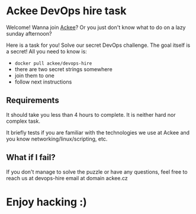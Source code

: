 # Ackee DevOps hire task

Welcome! Wanna join [Ackee][1]? Or you just don't know what to do on a lazy sunday afternoon?

Here is a task for you! Solve our secret DevOps challenge. The goal itself is a secret! All you need to know is:
- `docker pull ackee/devops-hire`
- there are two secret strings somewhere
- join them to one
- follow next instructions

## Requirements 

It should take you less than 4 hours to complete. It is neither hard nor complex task.

It briefly tests if you are familiar with the technologies we use at Ackee and you know networking/linux/scripting, etc.

## What if I fail?

If you don't manage to solve the puzzle or have any questions, feel free to reach us at devops-hire email at domain ackee.cz

# Enjoy hacking :)

[1]:	https://www.ackee.cz
